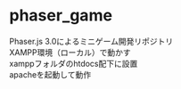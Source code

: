 # phaser_game
Phaser.js 3.0によるミニゲーム開発リポジトリ  
XAMPP環境（ローカル）で動かす  
xamppフォルダのhtdocs配下に設置  
apacheを起動して動作  